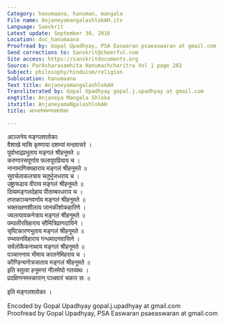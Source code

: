 ```yaml
---
Category: hanumaana, hanuman, mangala
File name: AnjaneyamangalashlokAH.itx
Language: Sanskrit
Latest update: September 30, 2016
Location: doc_hanumaana
Proofread by: Gopal Upadhyay, PSA Easwaran psaeaswaran at gmail.com
Send corrections to: Sanskrit@cheerful.com
Site access: https://sanskritdocuments.org
Source: ParAsharasamhita Hanumachcharitra Vol 1 page 282
Subject: philosophy/hinduism/religion
Sublocation: hanumaana
Text title: AnjaneyamangalashlokAH
Transliterated by: Gopal Upadhyay gopal.j.upadhyay at gmail.com
engtitle: Anjaneya Mangala Shloka
itxtitle: AnjaneyamaNgalashlokAH
title: आञ्जनेयमण्गलश्लोकाः

---
```

  
 आञ्जनेय मङ्गलश्लोकाः   
वैशाखे मासि कृष्णाया दशम्यां मन्दवासरे ।   
पूर्वाभाद्रप्रभूताय मङ्गलं श्रीहनूमते ॥   
करुणारसपूर्णाय फलापूपप्रियाय च ।   
नानामाणिक्यहाराय मङ्गलं श्रीहनूमते ॥   
सुवर्चलाकलत्राय चतुर्भुजधराय च ।   
उष्ट्रारूढाय वीराय मङ्गलं श्रीहनूमते ॥   
दिव्यमङ्गलदेहाय पीताम्बरधराय च ।   
तप्तकाञ्चनवर्णाय मङ्गलं श्रीहनूमते ॥   
भक्तरक्षणशीलाय जानकीशोकहारिणे ।   
ज्वलत्पावकनेत्राय मङ्गलं श्रीहनूमते ॥   
पम्पातीरविहाराय सौमित्रिप्राणदायिने ।   
सृष्टिकारणभूताय मङ्गलं श्रीहनूमते ॥   
रम्भावनविहाराय गन्धमादनवासिने ।   
सर्वलोकैकनाथाय मङ्गलं श्रीहनूमते ॥   
पञ्चाननाय भीमाय कालनेमिहराय च ।   
कौण्डिन्यगोत्रजाताय मङ्गलं श्रीहनूमते ॥   
इति स्तुत्वा हनूमन्तं नीलमेघो गतव्यथः ।  
प्रदक्षिणनमस्कारान् पञ्चवारं चकार सः ॥   
  
इति मङ्गलश्लोकाः ।  
  
Encoded by Gopal Upadhyay gopal.j.upadhyay at gmail.com  
Proofread by Gopal Upadhyay, PSA Easwaran psaeaswaran at gmail.com  
  
